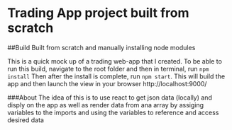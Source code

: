 # Trading App project built from scratch 

##Build Built from scratch and manually installing node modules

This is a quick mock up of a trading web-app that I created.
To be able to run this build, navigate to the root folder and then in terminal, run <code>npm install</code>
Then after the install is complete, run <code>npm start</code>. 
This will build the app and then launch the view in your browser http://localhost:9000/ 

###About
The idea of this is to use react to get json data (locally) and disply on the app as well as render data from ana array by assiging variables to the imports and using the variables to reference and access desired data
